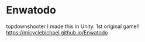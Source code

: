 # Enwatodo
topdownshooter
I made this in Unity. 1st original game!!
https://micyclebichael.github.io/Enwatodo
